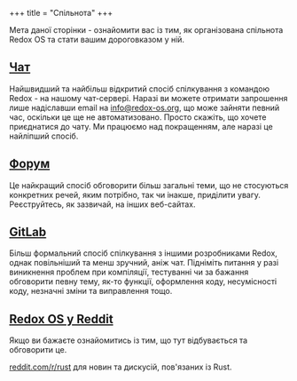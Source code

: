 +++
title = "Спільнота"
+++

Мета даної сторінки - ознайомити вас із тим, як організована спільнота Redox OS та стати вашим дороговказом у ній.

<a id="chat"></a>
## [Чат](https://chat.redox-os.org)

Найшвидший та найбільш відкритий спосіб спілкування з командою Redox - на нашому чат-сервері. Наразі ви можете отримати запрошення лише надіславши email на info@redox-os.org, що може зайняти певний час, оскільки це ще не автоматизовано. Просто скажіть, що хочете приєднатися до чату. Ми працюємо над покращенням, але наразі це найліпший спосіб.

<a id="forum"></a>
## [Форум](https://discourse.redox-os.org/)

Це найкращий спосіб обговорити більш загальні теми, що не стосуються конкретних речей, яким потрібно, так чи інакше, приділити увагу. Реєструйтесь, як зазвичай, на інших веб-сайтах.

<a id="gitlab"></a>
## [GitLab](https://gitlab.redox-os.org/redox-os/redox)

Більш формальний спосіб спілкування з іншими розробниками Redox, однак повільніший та менш зручний, аніж чат. Підніміть питання у разі виникнення проблем при компіляції, тестуванні чи за бажання обговорити певну тему, як-то функції, оформлення коду, несумісності коду, незначні зміни та виправлення тощо.

<a id="reddit"></a>
## [Redox OS у Reddit](https://www.reddit.com/r/Redox/)

Якщо ви бажаєте ознайомитись із тим, що тут відбувається та обговорити це.

[reddit.com/r/rust](https://www.reddit.com/r/rust) для новин та дискусій, пов'язаних із Rust.
